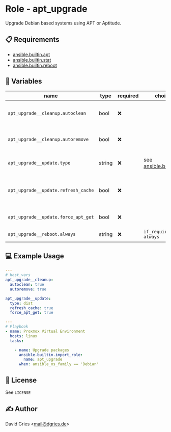 # Role -  apt_upgrade

Upgrade Debian based systems using APT or Aptitude.

## 📋 Requirements

* [ansible.builtin.apt](https://docs.ansible.com/ansible/latest/collections/ansible/builtin/apt_module.html)
* [ansible.builtin.stat](https://docs.ansible.com/ansible/latest/collections/ansible/builtin/stat_module.html)
* [ansible.builtin.reboot](https://docs.ansible.com/ansible/latest/collections/ansible/builtin/reboot_module.html)

## 🧩 Variables

| name                                | type   | required | choices                                                                                                                          | default       | description                              |
| ----------------------------------- | ------ | -------- | -------------------------------------------------------------------------------------------------------------------------------- | ------------- | ---------------------------------------- |
| `apt_upgrade__cleanup.autoclean`    | bool   | ❌       |                                                                                                                                  | `true`        | APT `autoclean` after upgrade            |
| `apt_upgrade__cleanup.autoremove`   | bool   | ❌       |                                                                                                                                  | `false`       | APT `autoremove` after upgrade           |
| `apt_upgrade__update.type`          | string | ❌       | see [ansible.builtin.apt](https://docs.ansible.com/ansible/latest/collections/ansible/builtin/apt_module.html#parameter-upgrade) | `full`        | APT upgrade type                         |
| `apt_upgrade__update.refresh_cache` | bool   | ❌       |                                                                                                                                  | `true`        | run APT update before upgrading packages |
| `apt_upgrade__update.force_apt_get` | bool   | ❌       |                                                                                                                                  | `false`       | use `apt-get` instead of `aptitude`      |
| `apt_upgrade__reboot.always`        | string | ❌       | `if_required`<br>`always`                                                                                                        | `if_required` | when to reboot                           |

## 💻 Example Usage

```yaml
---
# host_vars
apt_upgrade__cleanup:
  autoclean: true
  autoremove: true

apt_upgrade__update:
  type: dist
  refresh_cache: true
  force_apt_get: true

---
# Playbook
- name: Proxmox Virtual Environment
  hosts: linux
  tasks:

    - name: Upgrade packages
      ansible.builtin.import_role:
        name: apt_upgrade
      when: ansible_os_family == 'Debian'
```

## 📜 License

See `LICENSE`

## ✍️ Author

David Gries <<mail@dgries.de>>
